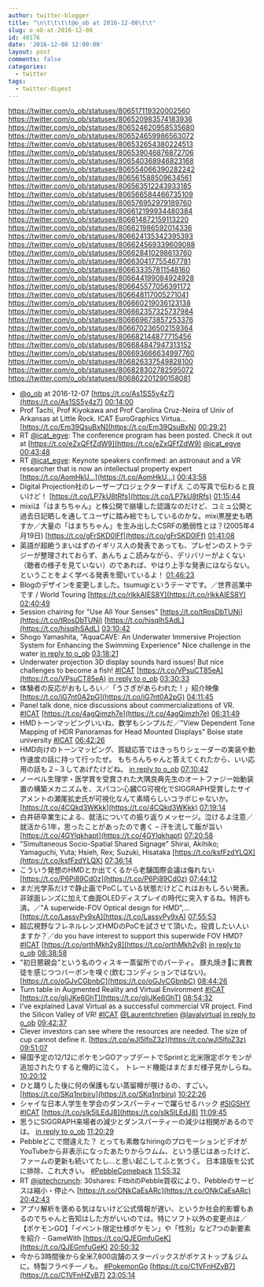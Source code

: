 ```yaml
---
author: twitter-blogger
title: "\n\t\t\t\t@o_ob at 2016-12-08\t\t"
slug: o_ob-at-2016-12-08
id: 40176
date: '2016-12-08 12:00:00'
layout: post
comments: false
categories:
  - twitter
tags:
  - twitter-digest
---
```


https://twitter.com/o_ob/statuses/806517119320002560 https://twitter.com/o_ob/statuses/806520983574183936 https://twitter.com/o_ob/statuses/806524620958535680 https://twitter.com/o_ob/statuses/806524659986563072 https://twitter.com/o_ob/statuses/806532654380224513 https://twitter.com/o_ob/statuses/806539046876872706 https://twitter.com/o_ob/statuses/806540368946823168 https://twitter.com/o_ob/statuses/806554066390282242 https://twitter.com/o_ob/statuses/806561588509634561 https://twitter.com/o_ob/statuses/806563512243933185 https://twitter.com/o_ob/statuses/806566584466735109 https://twitter.com/o_ob/statuses/806576952979189760 https://twitter.com/o_ob/statuses/806612199934480384 https://twitter.com/o_ob/statuses/806614872159113220 https://twitter.com/o_ob/statuses/806621986592014336 https://twitter.com/o_ob/statuses/806624135342395393 https://twitter.com/o_ob/statuses/806624569339609088 https://twitter.com/o_ob/statuses/806628410298613760 https://twitter.com/o_ob/statuses/806630417755467781 https://twitter.com/o_ob/statuses/806633357811548160 https://twitter.com/o_ob/statuses/806644199084924928 https://twitter.com/o_ob/statuses/806645577056391172 https://twitter.com/o_ob/statuses/806648117005271041 https://twitter.com/o_ob/statuses/806660219036123138 https://twitter.com/o_ob/statuses/806662357325737984 https://twitter.com/o_ob/statuses/806669673857253376 https://twitter.com/o_ob/statuses/806670236502159364 https://twitter.com/o_ob/statuses/806682144877715456 https://twitter.com/o_ob/statuses/806684847947313152 https://twitter.com/o_ob/statuses/806693666634997760 https://twitter.com/o_ob/statuses/806826337549828100 https://twitter.com/o_ob/statuses/806828302782595072 https://twitter.com/o_ob/statuses/806862201290158081  

*   [@o_ob](https://twitter.com/o_ob) at 2016-12-07 [https://t.co/As1SS5y4z7](https://t.co/As1SS5y4z7) [00:14:00](https://twitter.com/o_ob/statuses/806517119320002560)
*   Prof Tachi, Prof Kiyokawa and Prof Carolina Cruz-Neira of Univ of Arkansas at Little Rock. ICAT EuroGraphics Virtua… [https://t.co/Em39QsuBxN](https://t.co/Em39QsuBxN) [00:29:21](https://twitter.com/o_ob/statuses/806520983574183936)
*   RT [@icat_egve](https://twitter.com/icat_egve): The conference program has been posted. Check it out at [https://t.co/eZxQFfZdW9](https://t.co/eZxQFfZdW9) [@icat_egve](https://twitter.com/icat_egve) [00:43:48](https://twitter.com/o_ob/statuses/806524620958535680)
*   RT [@icat_egve](https://twitter.com/icat_egve): Keynote speakers confirmed: an astronaut and a VR researcher that is now an intellectual property expert [https://t.co/AomHkU…](https://t.co/AomHkU…) [00:43:58](https://twitter.com/o_ob/statuses/806524659986563072)
*   Digital Projection社のレーザープロジェクターすげえ この写真で伝わると良いけど！ [https://t.co/LP7kU8tRfs](https://t.co/LP7kU8tRfs) [01:15:44](https://twitter.com/o_ob/statuses/806532654380224513)
*   mixiは「はまちちゃん」と株公開で崩壊した認識なのだけど、コミュ公開と過去日記晒しを通してユーザに踏み絵でもしているのかな。mixi黒歴史も晒すか／大量の「はまちちゃん」を生み出したCSRFの脆弱性とは？(2005年4月19日) [https://t.co/gFrSKD0lFf](https://t.co/gFrSKD0lFf) [01:41:08](https://twitter.com/o_ob/statuses/806539046876872706)
*   英語が超絶うまいはずのイギリス人の発表であっても、プレゼンのストラテジーが整理されておらず、あんちょこ読みながら、デリバリーがよくない（聴者の様子を見ていない）のであれば、やはり上手な発表にはならない。 ということをよく学べる発表を聞いているよ！ [01:46:23](https://twitter.com/o_ob/statuses/806540368946823168)
*   Blogのデザインを変更しました。tsumugiというテーマです。／世界巡業中です / World Touring [https://t.co/rlkkAIES8Y](https://t.co/rlkkAIES8Y) [02:40:49](https://twitter.com/o_ob/statuses/806554066390282242)
*   Session chairing for "Use All Your Senses" [https://t.co/tRosDbTUNj](https://t.co/tRosDbTUNj) [https://t.co/hisqIhSAdL](https://t.co/hisqIhSAdL) [03:10:42](https://twitter.com/o_ob/statuses/806561588509634561)
*   Shogo Yamashita, "AquaCAVE: An Underwater Immersive Projection System for Enhancing the Swimming Experience" Nice challenge in the water [in reply to o_ob](https://twitter.com/o_ob/statuses/806561588509634561) [03:18:21](https://twitter.com/o_ob/statuses/806563512243933185)
*   Underwater projection 3D display sounds hard issues! But nice challenges to become a fish! [#ICAT](https://twitter.com/search?q=%23ICAT&src=hash) [https://t.co/VPsuCT85eA](https://t.co/VPsuCT85eA) [in reply to o_ob](https://twitter.com/o_ob/statuses/806563512243933185) [03:30:33](https://twitter.com/o_ob/statuses/806566584466735109)
*   体験者の反応がおもしろい／「うさぎがあらわれた！」紹介映像 [https://t.co/iG7nt0A2pG](https://t.co/iG7nt0A2pG) [04:11:45](https://twitter.com/o_ob/statuses/806576952979189760)
*   Panel talk done, nice discussions about commercializations of VR. [#ICAT](https://twitter.com/search?q=%23ICAT&src=hash) [https://t.co/4agQimzh7e](https://t.co/4agQimzh7e) [06:31:49](https://twitter.com/o_ob/statuses/806612199934480384)
*   HMDトーンマッピングいいね、数学もシンプルだ／"View Dependent Tone Mapping of HDR Panoramas for Head Mounted Displays" Boise state university [#ICAT](https://twitter.com/search?q=%23ICAT&src=hash) [06:42:26](https://twitter.com/o_ob/statuses/806614872159113220)
*   HMD向けのトーンマッピング、質疑応答ではきっちりシェーダーの実装や動作速度の話に持って行ったぜ。 もちろんちゃんと答えてくれたから、いい応用の話も２−３してあげたけどね。 [in reply to o_ob](https://twitter.com/o_ob/statuses/806614872159113220) [07:10:42](https://twitter.com/o_ob/statuses/806621986592014336)
*   ノーベル生理学・医学賞を受賞された大隅良典先生のオートファジー始動装置の構築メカニズムを、スパコン心臓CG可視化でSIGGRAPH受賞したサイアメントの瀬尾拡史氏が可視化なんて素晴らしいコラボじゃないか。 [https://t.co/4CQkd3WKkk](https://t.co/4CQkd3WKkk) [07:19:14](https://twitter.com/o_ob/statuses/806624135342395393)
*   白井研卒業生による、就活についての振り返りメッセージ。泣けるよ注意／就活から1年，思ったことがあったので書く – 汗を流して飯が旨い [https://t.co/4GYlqkhapt](https://t.co/4GYlqkhapt) [07:20:58](https://twitter.com/o_ob/statuses/806624569339609088)
*   "Simultaneous Socio-Spatial Shared Signage" Shirai, Akihiko; Yamaguchi, Yuta; Hsieh, Rex; Suzuki, Hisataka [https://t.co/ksfFzdYLQX](https://t.co/ksfFzdYLQX) [07:36:14](https://twitter.com/o_ob/statuses/806628410298613760)
*   こういう発想のHMDとか出てくるから老舗国際会議は侮れない [https://t.co/P6Pi89Cd0z](https://t.co/P6Pi89Cd0z) [07:44:12](https://twitter.com/o_ob/statuses/806630417755467781)
*   まだ光学系だけで静止画でPoCしている状態だけどこれはおもしろい発表。非球面レンズに加えて曲面OLEDディスプレイの時代に突入するね。特許も済。／"A superwide-FOV Optical design for HMD",… [https://t.co/LassvPy9xA](https://t.co/LassvPy9xA) [07:55:53](https://twitter.com/o_ob/statuses/806633357811548160)
*   超広視野なフレネルレンズHMDのPoCを試させて頂いた。投資したい人いますか？／do you have interest to support this superwide FOV HMD? [#ICAT](https://twitter.com/search?q=%23ICAT&src=hash) [https://t.co/orthMkh2y8](https://t.co/orthMkh2y8) [in reply to o_ob](https://twitter.com/o_ob/statuses/806633357811548160) [08:38:58](https://twitter.com/o_ob/statuses/806644199084924928)
*   "初日懇親会"という名のウィスキー蒸留所でのパーティ。 豚丸焼き🐖に異教徒を感じつつバーボンを嗅ぐ(飲むコンディションではない)。 [https://t.co/oGJvCGbnbC](https://t.co/oGJvCGbnbC) [08:44:26](https://twitter.com/o_ob/statuses/806645577056391172)
*   Turn table in Augmented Reality and Virtual Environment [#ICAT](https://twitter.com/search?q=%23ICAT&src=hash) [https://t.co/gIiJKe6GhT](https://t.co/gIiJKe6GhT) [08:54:32](https://twitter.com/o_ob/statuses/806648117005271041)
*   I've explained Laval Virtual as a successful commercial VR project. Find the Silicon Valley of VR! [#ICAT](https://twitter.com/search?q=%23ICAT&src=hash) [@Laurentchretien](https://twitter.com/Laurentchretien) [@lavalvirtual](https://twitter.com/lavalvirtual) [in reply to o_ob](https://twitter.com/o_ob/statuses/806612199934480384) [09:42:37](https://twitter.com/o_ob/statuses/806660219036123138)
*   Clever investors can see where the resources are needed. The size of cup cannot define it. [https://t.co/wJl5IfoZ3z](https://t.co/wJl5IfoZ3z) [09:51:07](https://twitter.com/o_ob/statuses/806662357325737984)
*   帰国予定の12/12にポケモンGOアップデートでSprintと北米限定ポケモンが追加されたりすると俺的に泣く。 トレード機能はまだまだ様子見かしらね。 [10:20:12](https://twitter.com/o_ob/statuses/806669673857253376)
*   ひと踊りした後に何の保護もない蒸留樽が覗けるの、すごい。 [https://t.co/SKq1nrbiru](https://t.co/SKq1nrbiru) [10:22:26](https://twitter.com/o_ob/statuses/806670236502159364)
*   シャイな日本人学生を学会のダンスパーティーで躍らせるハック [#SIGSHY](https://twitter.com/search?q=%23SIGSHY&src=hash) [#ICAT](https://twitter.com/search?q=%23ICAT&src=hash) [https://t.co/slk5lLEdJ8](https://t.co/slk5lLEdJ8) [11:09:45](https://twitter.com/o_ob/statuses/806682144877715456)
*   思うにSIGGRAPH来場者の減少とダンスパーティーの減少は相関があるのでは。 [in reply to o_ob](https://twitter.com/o_ob/statuses/806682144877715456) [11:20:29](https://twitter.com/o_ob/statuses/806684847947313152)
*   Pebbleどこで間違えた？ とっても素敵なhiringのプロモーションビデオがYouTubeから非表示になったあたりからウムム、という感じはあったけど、ファームの更新も続いてたし…と思い起こしてふと気づく。 日本語版を公式に排除、これ大きい。 [#PebbleComeback](https://twitter.com/search?q=%23PebbleComeback&src=hash) [11:55:32](https://twitter.com/o_ob/statuses/806693666634997760)
*   RT [@jptechcrunch](https://twitter.com/jptechcrunch): 30shares: FitbitのPebble買収により、Pebbleのサービスは縮小・停止へ [https://t.co/ONkCaEsARc](https://t.co/ONkCaEsARc) [20:42:43](https://twitter.com/o_ob/statuses/806826337549828100)
*   アプリ解析を褒める気はないけど公式情報が遅い、というか社会的影響もあるのでちゃんと告知はした方がいいのでは。特にソフト以外の変更点は／【ポケモンGO】「イベント限定仕様ポケモン」や「性別」など7つの新要素を紹介 - GameWith [https://t.co/QJEGmfuGeK](https://t.co/QJEGmfuGeK) [20:50:32](https://twitter.com/o_ob/statuses/806828302782595072)
*   今から3時間後から全米7,800店舗のスターバックスがポケストップ＆ジムに。特製フラペチーノも。 [#PokemonGo](https://twitter.com/search?q=%23PokemonGo&src=hash) [https://t.co/C1VFnHZvB7](https://t.co/C1VFnHZvB7) [23:05:14](https://twitter.com/o_ob/statuses/806862201290158081)
